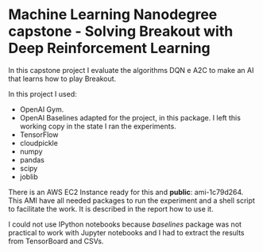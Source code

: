 # Machine Learning Nanodegree capstone - Solving Breakout with Deep Reinforcement Learning

In this capstone project I evaluate the algorithms DQN e A2C to make an AI that
learns how to play Breakout.

In this project I used:
- OpenAI Gym.
- OpenAI Baselines adapted for the project, in this package. I left this working
copy in the state I ran the experiments.
- TensorFlow
- cloudpickle
- numpy
- pandas
- scipy
- joblib

There is an AWS EC2 Instance ready for this and **public**: ami-1c79d264. This
AMI have all needed packages to run the experiment and a shell script to
facilitate the work. It is described in the report how to use it.

I could not use IPython notebooks because *baselines* package was not practical
to work with Jupyter notebooks and I had to extract the results from
TensorBoard and CSVs.
